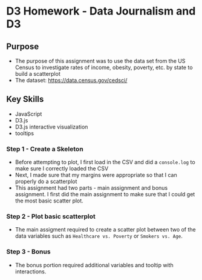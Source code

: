 # D3 Homework - Data Journalism and D3

## Purpose
* The purpose of this assignment was to use the data set from the US Census to investigate rates of income, obesity, poverty, etc. by state to build a scatterplot
* The dataset: https://data.census.gov/cedsci/

## Key Skills
* JavaScript
* D3.js
* D3.js interactive visualization
* tooltips

### Step 1 - Create a Skeleton
* Before attempting to plot, I first load in the CSV and did a `console.log` to make sure I correctly loaded the CSV
* Next, I made sure that my margins were appropriate so that I can properly do a scatterplot
* This assignment had two parts - main assignment and bonus assignment. I first did the main assignment to make sure that I could get the most basic scatter plot.

### Step 2 - Plot basic scatterplot
* The main assigment required to create a scatter plot between two of the data variables such as `Healthcare vs. Poverty` or `Smokers vs. Age`.

### Step 3 - Bonus
* The bonus portion required additional variables and tooltip with interactions.

